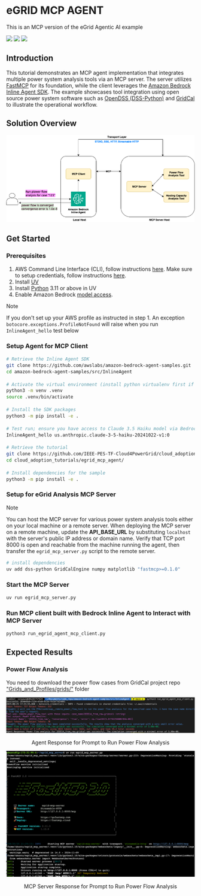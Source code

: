 # eGRID MCP AGENT
This is an MCP version of the eGrid Agentic AI example
<p align="left">
  <a href="./README.md/#solution-overview"><img src="https://img.shields.io/badge/AWS-Agentic_AI-orange" /></a>
  <a href="./README.md/#setup-agent-for-mcp-client"><img src="https://img.shields.io/badge/Amazon-Bedrock_Inline_Agent-orange" /></a>
  <a href="./README.md/#setup-for-egrid-analysis-mcp-server"><img src="https://img.shields.io/badge/MCP-FastMCP-blue" /></a>
</p>


## Introduction
This tutorial demonstrates an MCP agent implementation that integrates multiple power system analysis tools via an MCP server. The server utilizes [FastMCP](https://github.com/jlowin/fastmcp) for its foundation, while the client leverages the [Amazon Bedrock Inline Agent SDK](https://github.com/awslabs/amazon-bedrock-agent-samples/tree/main/src/InlineAgent). The example showcases tool integration using open source power system software such as [OpenDSS (DSS-Python)](https://github.com/dss-extensions/DSS-Python) and [GridCal](https://github.com/SanPen/GridCal) to illustrate the operational workflow.

## Solution Overview
![soln_overview](img/soln_overview.png?raw=true "Architectural overview for the eGrid Agentic AI harnessing MCP")

## Get Started
### Prerequisites

1. AWS Command Line Interface (CLI), follow instructions [here](https://docs.aws.amazon.com/cli/latest/userguide/getting-started-install.html). Make sure to setup credentials, follow instructions [here](https://docs.aws.amazon.com/cli/latest/userguide/getting-started-quickstart.html).
2. Install [UV](https://docs.astral.sh/uv/getting-started/installation/)
3. Install [Python](https://docs.astral.sh/uv/guides/install-python/) 3.11 or above in UV
4. Enable Amazon Bedrock [model access](https://docs.aws.amazon.com/bedrock/latest/userguide/model-access.html).

> [!NOTE] 
> If you don't set up your AWS profile as instructed in step 1. An exception `botocore.exceptions.ProfileNotFound` will raise
> when you run `InlineAgent_hello` test below

### Setup Agent for MCP Client

```bash
# Retrieve the Inline Agent SDK
git clone https://github.com/awslabs/amazon-bedrock-agent-samples.git
cd amazon-bedrock-agent-samples/src/InlineAgent

# Activate the virtual environment (install python virtualenv first if not installed)
python3 -m venv .venv
source .venv/bin/activate

# Install the SDK packages
python3 -m pip install -e .

# Test run; ensure you have access to Claude 3.5 Haiku model via Bedrock
InlineAgent_hello us.anthropic.claude-3-5-haiku-20241022-v1:0

# Retrieve the tutorial
git clone https://github.com/IEEE-PES-TF-Cloud4PowerGrid/cloud_adoption_tutorials.git
cd cloud_adoption_tutorials/egrid_mcp_agent/

# Install dependencies for the sample
python3 -m pip install -e .
```

### Setup for eGrid Analysis MCP Server
> [!NOTE] 
> You can host the MCP server for various power system analysis tools either on your local machine or a remote server.
> When deploying the MCP server on a remote machine, update the **API_BASE_URL** by substituting `localhost` with the server's public IP address or domain name.
> Verify that TCP port 8000 is open and reachable from the machine running the agent, then transfer the `egrid_mcp_server.py` script to the remote server.


```bash
# install dependencies
uv add dss-python GridCalEngine numpy matplotlib "fastmcp>=0.1.0"
```


### Start the MCP Server
```bash
uv run egrid_mcp_server.py
```

### Run MCP client built with Bedrock Inline Agent to Interact with MCP Server
```bash
python3 run_egrid_agent_mcp_client.py
```

## Expected Results
### Power Flow Analysis
You need to download the power flow cases from GridCal project repo ["Grids_and_Profiles/grids/"](https://github.com/SanPen/GridCal/tree/master/Grids_and_profiles) folder

![Agent Response PF](img/agent_resp_pf.png?raw=true "Agent Response for Prompt to Run Power Flow Analysis")
<p align=center>Agent Response for Prompt to Run Power Flow Analysis</p>

![MCP Server Response PF](img/mcp_resp_pf.png?raw=true "MCP Server Response for Prompt to Run Power Flow Analysis")
<p align=center>MCP Server Response for Prompt to Run Power Flow Analysis</p>
